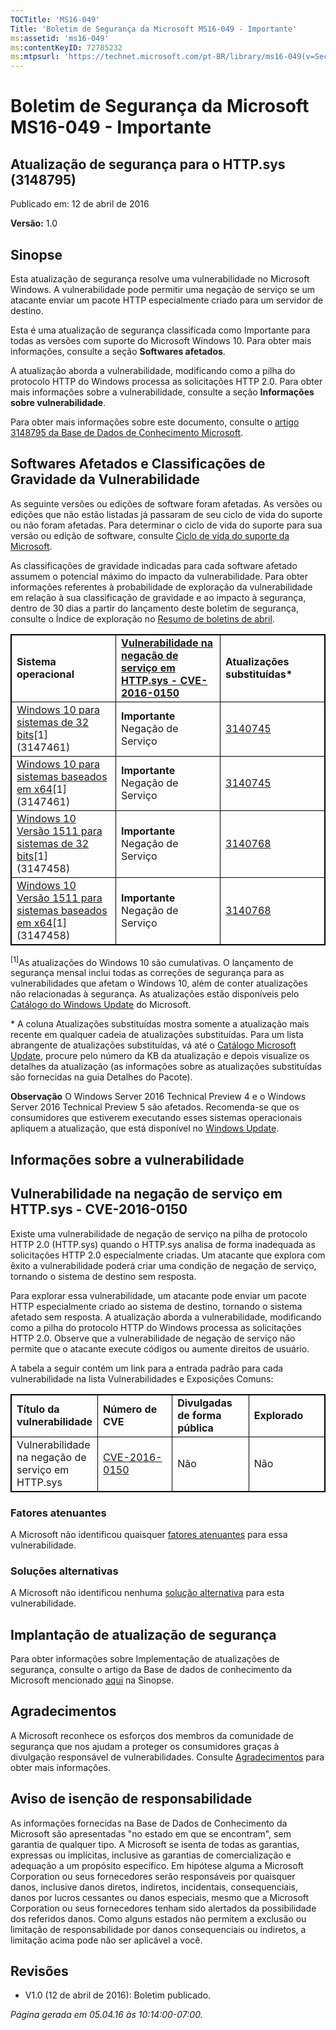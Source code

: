 ```yaml
---
TOCTitle: 'MS16-049'
Title: 'Boletim de Segurança da Microsoft MS16-049 - Importante'
ms:assetid: 'ms16-049'
ms:contentKeyID: 72785232
ms:mtpsurl: 'https://technet.microsoft.com/pt-BR/library/ms16-049(v=Security.10)'
---
```


Boletim de Segurança da Microsoft MS16-049 - Importante
=======================================================

Atualização de segurança para o HTTP.sys (3148795)
--------------------------------------------------

Publicado em: 12 de abril de 2016

**Versão:** 1.0

Sinopse
-------

<span id="sectionToggle0"></span>
Esta atualização de segurança resolve uma vulnerabilidade no Microsoft Windows. A vulnerabilidade pode permitir uma negação de serviço se um atacante enviar um pacote HTTP especialmente criado para um servidor de destino.

Esta é uma atualização de segurança classificada como Importante para todas as versões com suporte do Microsoft Windows 10. Para obter mais informações, consulte a seção **Softwares afetados**.

A atualização aborda a vulnerabilidade, modificando como a pilha do protocolo HTTP do Windows processa as solicitações HTTP 2.0. Para obter mais informações sobre a vulnerabilidade, consulte a seção **Informações sobre vulnerabilidade**.

<span id="KBArticle"></span>
Para obter mais informações sobre este documento, consulte o [artigo 3148795 da Base de Dados de Conhecimento Microsoft](https://support.microsoft.com/pt-br/kb/3148795).

Softwares Afetados e Classificações de Gravidade da Vulnerabilidade
-------------------------------------------------------------------

<span id="sectionToggle1"></span>
As seguinte versões ou edições de software foram afetadas. As versões ou edições que não estão listadas já passaram de seu ciclo de vida do suporte ou não foram afetadas. Para determinar o ciclo de vida do suporte para sua versão ou edição de software, consulte [Ciclo de vida do suporte da Microsoft](http://support.microsoft.com/default.aspx?scid=fh;%5Bln%5D;lifecycle).

As classificações de gravidade indicadas para cada software afetado assumem o potencial máximo do impacto da vulnerabilidade. Para obter informações referentes à probabilidade de exploração da vulnerabilidade em relação à sua classificação de gravidade e ao impacto à segurança, dentro de 30 dias a partir do lançamento deste boletim de segurança, consulte o Índice de exploração no [Resumo de boletins de abril](https://technet.microsoft.com/pt-br/library/security/ms16-apr).

<p> </p> 
<p> </p>
<table style="border:1px solid black;">
<colgroup>
<col width="33%" />
<col width="33%" />
<col width="33%" />
</colgroup>
<tbody>
<tr class="odd">
<td style="border:1px solid black;"><strong>Sistema operacional</strong></td>
<td style="border:1px solid black;"><a href="http://www.cve.mitre.org/cgi-bin/cvename.cgi?name=cve-2016-0150"><strong>Vulnerabilidade na negação de serviço em HTTP.sys - CVE-2016-0150</strong></a></td>
<td style="border:1px solid black;"><strong>Atualizações substituídas*</strong></td>
</tr>
<tr class="even">
<td style="border:1px solid black;"><a href="https://support.microsoft.com/pt-br/kb/3147461">Windows 10 para sistemas de 32 bits</a>[1]<br />
(3147461)</td>
<td style="border:1px solid black;"><strong>Importante</strong><br />
Negação de Serviço</td>
<td style="border:1px solid black;"><a href="https://support.microsoft.com/pt-br/kb/3140745">3140745</a></td>
</tr>
<tr class="odd">
<td style="border:1px solid black;"><a href="https://support.microsoft.com/pt-br/kb/3147461">Windows 10 para sistemas baseados em x64</a>[1]<br />
(3147461)</td>
<td style="border:1px solid black;"><strong>Importante</strong><br />
Negação de Serviço</td>
<td style="border:1px solid black;"><a href="https://support.microsoft.com/pt-br/kb/3140745">3140745</a></td>
</tr>
<tr class="even">
<td style="border:1px solid black;"><a href="https://support.microsoft.com/pt-br/kb/3147458">Windows 10 Versão 1511 para sistemas de 32 bits</a>[1]<br />
(3147458)</td>
<td style="border:1px solid black;"><strong>Importante</strong><br />
Negação de Serviço</td>
<td style="border:1px solid black;"><a href="https://support.microsoft.com/pt-br/kb/3140768">3140768</a></td>
</tr>
<tr class="odd">
<td style="border:1px solid black;"><a href="https://support.microsoft.com/pt-br/kb/3147458">Windows 10 Versão 1511 para sistemas baseados em x64</a>[1]<br />
(3147458)</td>
<td style="border:1px solid black;"><strong>Importante</strong><br />
Negação de Serviço</td>
<td style="border:1px solid black;"><a href="https://support.microsoft.com/pt-br/kb/3140768">3140768</a></td>
</tr>
</tbody>
</table>
  
<sup>[1]</sup>As atualizações do Windows 10 são cumulativas. O lançamento de segurança mensal inclui todas as correções de segurança para as vulnerabilidades que afetam o Windows 10, além de conter atualizações não relacionadas à segurança. As atualizações estão disponíveis pelo [Catálogo do Windows Update](http://catalog.update.microsoft.com/v7/site/home.aspx) do Microsoft.
  
\* A coluna Atualizações substituídas mostra somente a atualização mais recente em qualquer cadeia de atualizações substituídas. Para um lista abrangente de atualizações substituídas, vá até o [Catálogo Microsoft Update](http://catalog.update.microsoft.com/v7/site/home.aspx), procure pelo número da KB da atualização e depois visualize os detalhes da atualização (as informações sobre as atualizações substituídas são fornecidas na guia Detalhes do Pacote).
  
**Observação** O Windows Server 2016 Technical Preview 4 e o Windows Server 2016 Technical Preview 5 são afetados. Recomenda-se que os consumidores que estiverem executando esses sistemas operacionais apliquem a atualização, que está disponível no [Windows Update](http://update.microsoft.com/microsoftupdate/v6/vistadefault.aspx?ln=pt-br).
  
Informações sobre a vulnerabilidade  
-----------------------------------
  
<span id="sectionToggle2"></span>
Vulnerabilidade na negação de serviço em HTTP.sys - CVE-2016-0150  
-----------------------------------------------------------------
  
Existe uma vulnerabilidade de negação de serviço na pilha de protocolo HTTP 2.0 (HTTP.sys) quando o HTTP.sys analisa de forma inadequada as solicitações HTTP 2.0 especialmente criadas. Um atacante que explora com êxito a vulnerabilidade poderá criar uma condição de negação de serviço, tornando o sistema de destino sem resposta.
  
Para explorar essa vulnerabilidade, um atacante pode enviar um pacote HTTP especialmente criado ao sistema de destino, tornando o sistema afetado sem resposta. A atualização aborda a vulnerabilidade, modificando como a pilha do protocolo HTTP do Windows processa as solicitações HTTP 2.0. Observe que a vulnerabilidade de negação de serviço não permite que o atacante execute códigos ou aumente direitos de usuário.
  
A tabela a seguir contém um link para a entrada padrão para cada vulnerabilidade na lista Vulnerabilidades e Exposições Comuns:

<p> </p> 
<p> </p>
<table style="border:1px solid black;">
<colgroup>
<col width="25%" />
<col width="25%" />
<col width="25%" />
<col width="25%" />
</colgroup>
<tbody>
<tr class="odd">
<td style="border:1px solid black;"><strong>Título da vulnerabilidade</strong></td>
<td style="border:1px solid black;"><strong>Número de CVE</strong></td>
<td style="border:1px solid black;"><strong>Divulgadas de forma pública</strong></td>
<td style="border:1px solid black;"><strong>Explorado</strong></td>
</tr>
<tr class="even">
<td style="border:1px solid black;">Vulnerabilidade na negação de serviço em HTTP.sys</td>
<td style="border:1px solid black;"><a href="http://www.cve.mitre.org/cgi-bin/cvename.cgi?name=cve-2016-0150">CVE-2016-0150</a></td>
<td style="border:1px solid black;">Não</td>
<td style="border:1px solid black;">Não</td>
</tr>
</tbody>
</table>
  
### Fatores atenuantes
  
A Microsoft não identificou quaisquer [fatores atenuantes](https://technet.microsoft.com/pt-br/library/security/dn848375.aspx) para essa vulnerabilidade.
  
### Soluções alternativas
  
A Microsoft não identificou nenhuma [solução alternativa](https://technet.microsoft.com/pt-br/library/security/dn848375.aspx) para esta vulnerabilidade.
  
Implantação de atualização de segurança  
---------------------------------------
  
<span id="sectionToggle3"></span>
Para obter informações sobre Implementação de atualizações de segurança, consulte o artigo da Base de dados de conhecimento da Microsoft mencionado [aqui](#kbarticle) na Sinopse. 
  
Agradecimentos  
--------------
  
<span id="sectionToggle4"></span>
A Microsoft reconhece os esforços dos membros da comunidade de segurança que nos ajudam a proteger os consumidores graças à divulgação responsável de vulnerabilidades. Consulte [Agradecimentos](https://technet.microsoft.com/pt-br/library/security/dn820091.aspx) para obter mais informações.
  
Aviso de isenção de responsabilidade  
------------------------------------
  
<span id="sectionToggle5"></span>
As informações fornecidas na Base de Dados de Conhecimento da Microsoft são apresentadas "no estado em que se encontram", sem garantia de qualquer tipo. A Microsoft se isenta de todas as garantias, expressas ou implícitas, inclusive as garantias de comercialização e adequação a um propósito específico. Em hipótese alguma a Microsoft Corporation ou seus fornecedores serão responsáveis por quaisquer danos, inclusive danos diretos, indiretos, incidentais, consequenciais, danos por lucros cessantes ou danos especiais, mesmo que a Microsoft Corporation ou seus fornecedores tenham sido alertados da possibilidade dos referidos danos. Como alguns estados não permitem a exclusão ou limitação de responsabilidade por danos consequenciais ou indiretos, a limitação acima pode não ser aplicável a você.
  
Revisões  
--------
  
<span id="sectionToggle6"></span>
-   V1.0 (12 de abril de 2016): Boletim publicado.
  
*Página gerada em 05.04.16 às 10:14:00-07:00.*